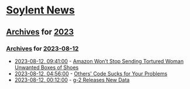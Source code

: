 # [Soylent News](../../../README.md)

## [Archives](../../index.md) for [2023](../index.md)

### [Archives](../../index.md) for [2023-08-12](index.md)

* [2023-08-12, 09:41:00](https://soylentnews.org/article.pl?sid=23/08/11/1051251&from=rss) - [Amazon Won’t Stop Sending Tortured Woman Unwanted Boxes of Shoes](https://soylentnews.org/article.pl?sid=23/08/11/1051251&from=rss)
* [2023-08-12, 04:56:00](https://soylentnews.org/article.pl?sid=23/08/11/1049207&from=rss) - [Others' Code Sucks for Your Problems](https://soylentnews.org/article.pl?sid=23/08/11/1049207&from=rss)
* [2023-08-12, 00:12:00](https://soylentnews.org/article.pl?sid=23/08/11/1044255&from=rss) - [g-2 Releases New Data](https://soylentnews.org/article.pl?sid=23/08/11/1044255&from=rss)
